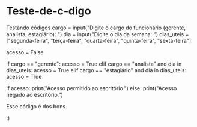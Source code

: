 # Teste-de-c-digo
Testando códigos
cargo = input("Digite o cargo do funcionário (gerente, analista, estagiário): ")
dia = input("Digite o dia da semana: ")
dias_uteis = ["segunda-feira", "terça-feira", "quarta-feira", "quinta-feira", "sexta-feira"]


acesso = False

if cargo == "gerente":
  acesso = True
elif cargo == "analista" and dia in dias_uteis:
  acesso = True
elif cargo == "estagiário" and dia in dias_uteis:
  acesso = True


if acesso:
  print("Acesso permitido ao escritório.")
else:
  print("Acesso negado ao escritório.")

Esse código é dos bons.

:)
